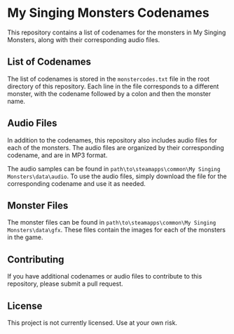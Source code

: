 # My Singing Monsters Codenames

This repository contains a list of codenames for the monsters in My Singing Monsters, along with their corresponding audio files.

## List of Codenames

The list of codenames is stored in the `monstercodes.txt` file in the root directory of this repository. Each line in the file corresponds to a different monster, with the codename followed by a colon and then the monster name.

## Audio Files

In addition to the codenames, this repository also includes audio files for each of the monsters. The audio files are organized by their corresponding codename, and are in MP3 format.

The audio samples can be found in `path\to\steamapps\common\My Singing Monsters\data\audio`. To use the audio files, simply download the file for the corresponding codename and use it as needed.

## Monster Files

The monster files can be found in `path\to\steamapps\common\My Singing Monsters\data\gfx`. These files contain the images for each of the monsters in the game.

## Contributing

If you have additional codenames or audio files to contribute to this repository, please submit a pull request.

## License

This project is not currently licensed. Use at your own risk.
